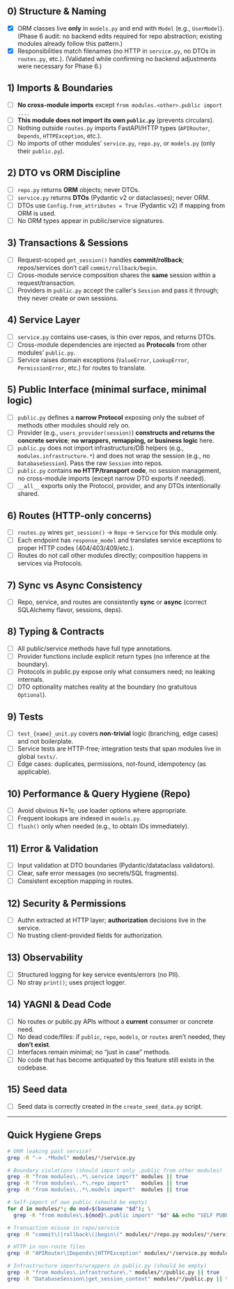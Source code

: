 ## 0) Structure & Naming

* [x] ORM classes live **only** in `models.py` and end with `Model` (e.g., `UserModel`). (Phase 6 audit: no backend edits required for repo abstraction; existing modules already follow this pattern.)
* [x] Responsibilities match filenames (no HTTP in `service.py`, no DTOs in `routes.py`, etc.). (Validated while confirming no backend adjustments were necessary for Phase 6.)

## 1) Imports & Boundaries

* [ ] **No cross-module imports** except `from modules.<other>.public import ...`.
* [ ] **This module does not import its own `public.py`** (prevents circulars).
* [ ] Nothing outside `routes.py` imports FastAPI/HTTP types (`APIRouter`, `Depends`, `HTTPException`, etc.).
* [ ] No imports of other modules’ `service.py`, `repo.py`, or `models.py` (only their `public.py`).

## 2) DTO vs ORM Discipline

* [ ] `repo.py` returns **ORM** objects; never DTOs.
* [ ] `service.py` returns **DTOs** (Pydantic v2 or dataclasses); never ORM.
* [ ] DTOs use `Config.from_attributes = True` (Pydantic v2) if mapping from ORM is used.
* [ ] No ORM types appear in public/service signatures.

## 3) Transactions & Sessions

* [ ] Request-scoped `get_session()` handles **commit/rollback**; repos/services don’t call `commit/rollback/begin`.
* [ ] Cross-module service composition shares the **same** session within a request/transaction.
* [ ] Providers in `public.py` accept the caller's `Session` and pass it through; they never create or own sessions.

## 4) Service Layer

* [ ] `service.py` contains use-cases, is thin over repos, and returns DTOs.
* [ ] Cross-module dependencies are injected as **Protocols** from other modules’ `public.py`.
* [ ] Service raises domain exceptions (`ValueError`, `LookupError`, `PermissionError`, etc.) for routes to translate.

## 5) Public Interface (minimal surface, minimal logic)

* [ ] `public.py` defines a **narrow Protocol** exposing only the subset of methods other modules should rely on.
* [ ] Provider (e.g., `users_provider(session)`) **constructs and returns the concrete service**; **no wrappers, remapping, or business logic** here.
* [ ] `public.py` does not import infrastructure/DB helpers (e.g., `modules.infrastructure.*`) and does not wrap the session (e.g., no `DatabaseSession`). Pass the raw `Session` into repos.
* [ ] `public.py` contains **no HTTP/transport code**, no session management, no cross-module imports (except narrow DTO exports if needed).
* [ ] `__all__` exports only the Protocol, provider, and any DTOs intentionally shared.

## 6) Routes (HTTP-only concerns)

* [ ] `routes.py` wires `get_session()` → `Repo` → `Service` for this module only.
* [ ] Each endpoint has `response_model` and translates service exceptions to proper HTTP codes (404/403/409/etc.).
* [ ] Routes do not call other modules directly; composition happens in services via Protocols.

## 7) Sync vs Async Consistency

* [ ] Repo, service, and routes are consistently **sync** or **async** (correct SQLAlchemy flavor, sessions, deps).

## 8) Typing & Contracts

* [ ] All public/service methods have full type annotations.
* [ ] Provider functions include explicit return types (no inference at the boundary).
* [ ] Protocols in public.py expose only what consumers need; no leaking internals.
* [ ] DTO optionality matches reality at the boundary (no gratuitous `Optional`).

## 9) Tests

* [ ] `test_{name}_unit.py` covers **non-trivial** logic (branching, edge cases) and not boilerplate.
* [ ] Service tests are HTTP-free; integration tests that span modules live in global `tests/`.
* [ ] Edge cases: duplicates, permissions, not-found, idempotency (as applicable).

## 10) Performance & Query Hygiene (Repo)

* [ ] Avoid obvious N+1s; use loader options where appropriate.
* [ ] Frequent lookups are indexed in `models.py`.
* [ ] `flush()` only when needed (e.g., to obtain IDs immediately).

## 11) Error & Validation

* [ ] Input validation at DTO boundaries (Pydantic/datataclass validators).
* [ ] Clear, safe error messages (no secrets/SQL fragments).
* [ ] Consistent exception mapping in routes.

## 12) Security & Permissions

* [ ] Authn extracted at HTTP layer; **authorization** decisions live in the service.
* [ ] No trusting client-provided fields for authorization.

## 13) Observability

* [ ] Structured logging for key service events/errors (no PII).
* [ ] No stray `print()`; uses project logger.

## 14) YAGNI & Dead Code

* [ ] No routes or public.py APIs without a **current** consumer or concrete need.
* [ ] No dead code/files: if `public`, `repo`, `models`, or `routes` aren’t needed, they **don’t exist**.
* [ ] Interfaces remain minimal; no “just in case” methods.
* [ ] No code that has become antiquated by this feature still exists in the codebase.

## 15) Seed data
* [ ] Seed data is correctly created in the `create_seed_data.py` script.

---

## Quick Hygiene Greps

```bash
# ORM leaking past service?
grep -R "-> .*Model" modules/*/service.py

# Boundary violations (should import only .public from other modules)
grep -R "from modules\..*\.service import" modules || true
grep -R "from modules\..*\.repo import"    modules || true
grep -R "from modules\..*\.models import"  modules || true

# Self-import of own public (should be empty)
for d in modules/*; do mod=$(basename "$d"); \
  grep -R "from modules\.${mod}\.public import" "$d" && echo "SELF PUBLIC IMPORT FOUND in $mod"; done

# Transaction misuse in repo/service
grep -R "commit\(|rollback\(|begin\(" modules/*/repo.py modules/*/service.py

# HTTP in non-route files
grep -R "APIRouter\|Depends\|HTTPException" modules/*/service.py modules/*/repo.py modules/*/public.py

# Infrastructure imports/wrappers in public.py (should be empty)
grep -R "from modules\.infrastructure\." modules/*/public.py || true
grep -R "DatabaseSession\|get_session_context" modules/*/public.py || true
```
